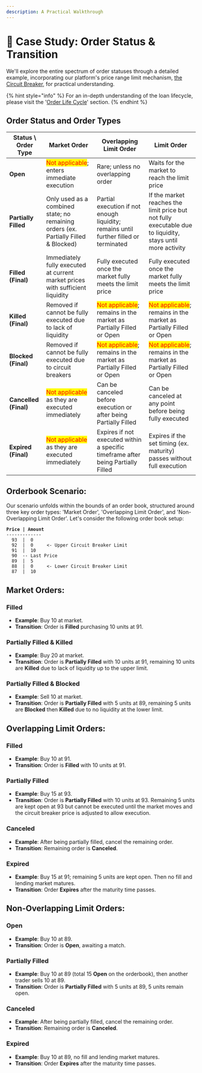```yaml
---
description: A Practical Walkthrough
---
```


# 💫 Case Study: Order Status & Transition

We'll explore the entire spectrum of order statuses through a detailed example, incorporating our platform's price range limit mechanism, [the Circuit Breaker](../../../protocol-security-and-safety/circuit-breaker/), for practical understanding.&#x20;

{% hint style="info" %}
For an in-depth understanding of the loan lifecycle, please visit the '[Order Life Cycle](./)' section.
{% endhint %}

## Order Status and Order Types

| Status \ Order Type   | Market Order                                                                        | Overlapping Limit Order                                                                           | Limit Order                                                                                                |
| --------------------- | ----------------------------------------------------------------------------------- | ------------------------------------------------------------------------------------------------- | ---------------------------------------------------------------------------------------------------------- |
| **Open**              | <mark style="color:red;">Not applicable</mark>; enters immediate execution          | Rare; unless no overlapping order                                                                 | Waits for the market to reach the limit price                                                              |
| **Partially Filled**  | Only used as a combined state; no remaining orders (ex. Partially Filled & Blocked) | Partial execution if not enough liquidity; remains until further filled or terminated             | If the market reaches the limit price but not fully executable due to liquidity, stays until more activity |
| **Filled (Final)**    | Immediately fully executed at current market prices with sufficient liquidity       | Fully executed once the market fully meets the limit price                                        | Fully executed once the market fully meets the limit price                                                 |
| **Killed (Final)**    | Removed if cannot be fully executed due to lack of liquidity                        | <mark style="color:red;">Not applicable</mark>; remains in the market as Partially Filled or Open | <mark style="color:red;">Not applicable</mark>; remains in the market as Partially Filled or Open          |
| **Blocked (Final)**   | Removed if cannot be fully executed due to circuit breakers                         | <mark style="color:red;">Not applicable</mark>; remains in the market as Partially Filled or Open | <mark style="color:red;">Not applicable</mark>; remains in the market as Partially Filled or Open          |
| **Cancelled (Final)** | <mark style="color:red;">Not applicable</mark> as they are executed immediately     | Can be canceled before execution or after being Partially Filled                                  | Can be canceled at any point before being fully executed                                                   |
| **Expired (Final)**   | <mark style="color:red;">Not applicable</mark> as they are executed immediately     | Expires if not executed within a specific timeframe after being Partially Filled                  | Expires if the set timing (ex. maturity) passes without full execution                                     |

## Orderbook Scenario:

Our scenario unfolds within the bounds of an order book, structured around three key order types: 'Market Order', 'Overlapping Limit Order', and 'Non-Overlapping Limit Order'. Let's consider the following order book setup:

<pre><code><strong>Price | Amount
</strong>-------------
  93  |  0
  92  |  0     &#x3C;- Upper Circuit Breaker Limit
  91  |  10
  90  -- Last Price
  89  |  5
  88  |  0     &#x3C;- Lower Circuit Breaker Limit
  87  |  10
</code></pre>

## Market Orders:

### Filled

* **Example**: Buy 10 at market.
* **Transition**: Order is **Filled** purchasing 10 units at 91.

### Partially Filled & Killed

* **Example**: Buy 20 at market.
* **Transition**: Order is **Partially Filled** with 10 units at 91, remaining 10 units are **Killed** due to lack of liquidity up to the upper limit.

### Partially Filled & Blocked

* **Example**: Sell 10 at market.
* **Transition**: Order is **Partially Filled** with 5 units at 89, remaining 5 units are **Blocked** then **Killed** due to no liquidity at the lower limit.

## Overlapping Limit Orders:

### Filled

* **Example**: Buy 10 at 91.
* **Transition**: Order is **Filled** with 10 units at 91.

### Partially Filled

* **Example**: Buy 15 at 93.
* **Transition**: Order is **Partially Filled** with 10 units at 93. Remaining 5 units are kept open at 93 but cannot be executed until the market moves and the circuit breaker price is adjusted to allow execution.

### Canceled

* **Example**: After being partially filled, cancel the remaining order.
* **Transition**: Remaining order is **Canceled**.

### Expired

* **Example**: Buy 15 at 91; remaining 5 units are kept open. Then no fill and lending market matures.
* **Transition**: Order **Expires** after the maturity time passes.

## Non-Overlapping Limit Orders:

### Open

* **Example**: Buy 10 at 89.
* **Transition**: Order is **Open**, awaiting a match.

### Partially Filled

* **Example**: Buy 10 at 89 (total 15 **Open** on the orderbook), then another trader sells 10 at 89.
* **Transition**: Order is **Partially Filled** with 5 units at 89, 5 units remain open.

### Canceled

* **Example**: After being partially filled, cancel the remaining order.
* **Transition**: Remaining order is **Canceled**.

### Expired

* **Example**: Buy 10 at 89, no fill and lending market matures.
* **Transition**: Order **Expires** after the maturity time passes.

